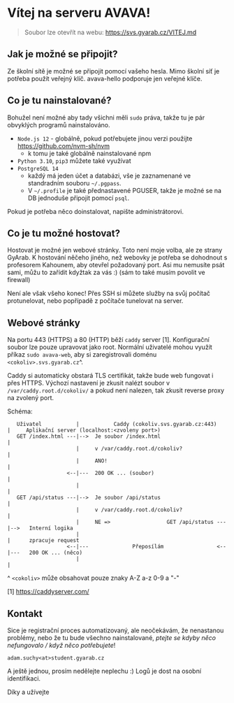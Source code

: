 
# Vítej na serveru AVAVA!

> Soubor lze otevřít na webu:
> https://svs.gyarab.cz/VITEJ.md

## Jak je možné se připojit?

Ze školní sítě je možné se připojit pomocí vašeho hesla. Mimo školní síť je potřeba použít
veřejný klíč. avava-hello podporuje jen veřejné klíče.

## Co je tu nainstalované?

Bohužel není možné aby tady všichni měli `sudo` práva, takže tu je pár obvyklých
programů nainstalováno.

 - `Node.js 12` - globálně, pokud potřebujete jinou verzi použijte https://github.com/nvm-sh/nvm
   - k tomu je také globálně nainstalované npm
 - `Python 3.10`, `pip3` můžete také využívat
 - `PostgreSQL 14`
   - každý má jeden účet a databázi, vše je zaznamenané ve standradním souboru `~/.pgpass`.
   - V `~/.profile` je také přednastavené PGUSER, takže je možné se na DB
     jednoduše připojit pomocí `psql`.

Pokud je potřeba něco doinstalovat, napište administrátorovi.

## Co je tu možné hostovat?

Hostovat je možné jen webové stránky. Toto není moje volba, ale ze strany
GyArab. K hostování něčeho jiného, než webovky je potřeba se dohodnout s
profesorem Kahounem, aby otevřel požadovaný port. Asi mu nemusíte psát sami,
můžu to zařídit kdyžtak za vás :) (sám to také musím povolit ve firewall)

Není ale však všeho konec! Přes SSH si můžete služby na svůj počítač protunelovat,
nebo popřípadě z počítače tunelovat na server.

## Webové stránky

Na portu 443 (HTTPS) a 80 (HTTP) běží `caddy` server [1]. Konfigurační soubor lze pouze upravovat
jako root. Normální uživatelé mohou využít příkaz `sudo avava-web`, aby si zaregistrovali doménu
`<cokoliv>.svs.gyarab.cz`^.

Caddy si automaticky obstará TLS certifikát, takže bude web fungovat i přes HTTPS. Výchozí
nastavení je zkusit nalézt soubor v `/var/caddy.root.d/cokoliv/` a pokud není nalezen,
tak zkusit reverse proxy na zvolený port.

Schéma:
```
   Uživatel           |           Caddy (cokoliv.svs.gyarab.cz:443)   |     Aplikační server (localhost:<zvoleny port>)
   GET /index.html ---|-->  Je soubor /index.html                     |
                      |     v /var/caddy.root.d/cokoliv?              |
                      |     ANO!                                      |
                   <--|---  200 OK ... (soubor)                       |
                      |                                               |
   GET /api/status ---|-->  Je soubor /api/status                     |
                      |     v /var/caddy.root.d/cokoliv?              |
                      |     NE =>                  GET /api/status ---|-->   Interní logika
                      |                                               |      zpracuje request
                   <--|---              Přeposílám                 <--|---   200 OK ... (něco)
                      |                                               |
```

^ `<cokoliv>` může obsahovat pouze znaky A-Z a-z 0-9 a "-"

[1] https://caddyserver.com/

## Kontakt

Sice je registrační proces automatizovaný, ale neočekávám, že nenastanou problémy, nebo
že tu bude všechno nainstalované, *ptejte se kdyby něco nefungovalo / když něco potřebujete*!

`adam.suchy<at>student.gyarab.cz`


A ještě jednou, prosím nedělejte neplechu :) Logů je dost na osobní identifikaci.

Díky a užívejte
